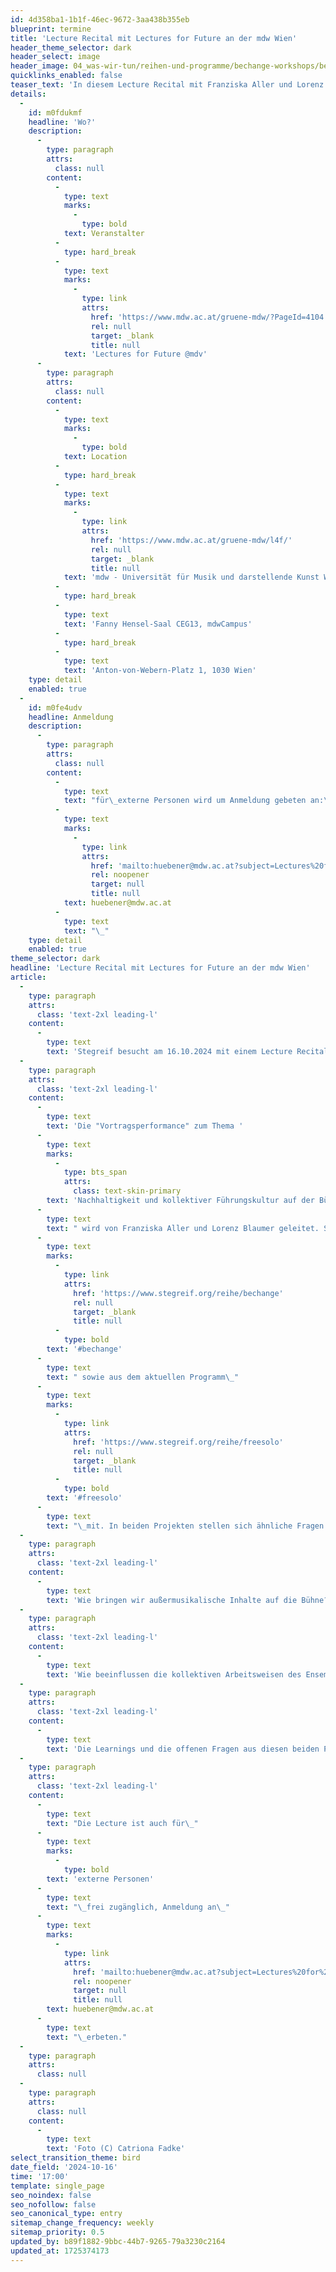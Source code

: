 ```yaml
---
id: 4d358ba1-1b1f-46ec-9672-3aa438b355eb
blueprint: termine
title: 'Lecture Recital mit Lectures for Future an der mdw Wien'
header_theme_selector: dark
header_select: image
header_image: 04_was-wir-tun/reihen-und-programme/bechange-workshops/bechange-workshop-(c)-catriona-fadke--045.jpg
quicklinks_enabled: false
teaser_text: 'In diesem Lecture Recital mit Franziska Aller und Lorenz Blaumer betrachten wir mit Studierenden der mdw Wien Ansätze für die gesellschaftliche Wirksamkeit von Konzertprogrammen des Stegreif Orchesters.'
details:
  -
    id: m0fdukmf
    headline: 'Wo?'
    description:
      -
        type: paragraph
        attrs:
          class: null
        content:
          -
            type: text
            marks:
              -
                type: bold
            text: Veranstalter
          -
            type: hard_break
          -
            type: text
            marks:
              -
                type: link
                attrs:
                  href: 'https://www.mdw.ac.at/gruene-mdw/?PageId=4104'
                  rel: null
                  target: _blank
                  title: null
            text: 'Lectures for Future @mdv'
      -
        type: paragraph
        attrs:
          class: null
        content:
          -
            type: text
            marks:
              -
                type: bold
            text: Location
          -
            type: hard_break
          -
            type: text
            marks:
              -
                type: link
                attrs:
                  href: 'https://www.mdw.ac.at/gruene-mdw/l4f/'
                  rel: null
                  target: _blank
                  title: null
            text: 'mdw - Universität für Musik und darstellende Kunst Wien'
          -
            type: hard_break
          -
            type: text
            text: 'Fanny Hensel-Saal CEG13, mdwCampus'
          -
            type: hard_break
          -
            type: text
            text: 'Anton-von-Webern-Platz 1, 1030 Wien'
    type: detail
    enabled: true
  -
    id: m0fe4udv
    headline: Anmeldung
    description:
      -
        type: paragraph
        attrs:
          class: null
        content:
          -
            type: text
            text: "für\_externe Personen wird um Anmeldung gebeten an:\_"
          -
            type: text
            marks:
              -
                type: link
                attrs:
                  href: 'mailto:huebener@mdw.ac.at?subject=Lectures%20for%20Future%20%40%20mdw'
                  rel: noopener
                  target: null
                  title: null
            text: huebener@mdw.ac.at
          -
            type: text
            text: "\_"
    type: detail
    enabled: true
theme_selector: dark
headline: 'Lecture Recital mit Lectures for Future an der mdw Wien'
article:
  -
    type: paragraph
    attrs:
      class: 'text-2xl leading-l'
    content:
      -
        type: text
        text: 'Stegreif besucht am 16.10.2024 mit einem Lecture Recital die mdw - Universität für Musik und darstellende Kunst in Wien. '
  -
    type: paragraph
    attrs:
      class: 'text-2xl leading-l'
    content:
      -
        type: text
        text: 'Die "Vortragsperformance" zum Thema '
      -
        type: text
        marks:
          -
            type: bts_span
            attrs:
              class: text-skin-primary
        text: 'Nachhaltigkeit und kollektiver Führungskultur auf der Bühne'
      -
        type: text
        text: " wird von Franziska Aller und Lorenz Blaumer geleitet. Stegreif bringt an diesem Tag viele Erfahrungen aus dem Projekt \_"
      -
        type: text
        marks:
          -
            type: link
            attrs:
              href: 'https://www.stegreif.org/reihe/bechange'
              rel: null
              target: _blank
              title: null
          -
            type: bold
        text: '#bechange'
      -
        type: text
        text: " sowie aus dem aktuellen Programm\_"
      -
        type: text
        marks:
          -
            type: link
            attrs:
              href: 'https://www.stegreif.org/reihe/freesolo'
              rel: null
              target: _blank
              title: null
          -
            type: bold
        text: '#freesolo'
      -
        type: text
        text: "\_mit. In beiden Projekten stellen sich ähnliche Fragen:"
  -
    type: paragraph
    attrs:
      class: 'text-2xl leading-l'
    content:
      -
        type: text
        text: 'Wie bringen wir außermusikalische Inhalte auf die Bühne? Wie finden wir Bilder ohne platt oder anmaßend zu sein? Wie versuchen wir diese Inhalte auch strukturell im Kollektiv zu verinnerlichen?'
  -
    type: paragraph
    attrs:
      class: 'text-2xl leading-l'
    content:
      -
        type: text
        text: 'Wie beeinflussen die kollektiven Arbeitsweisen des Ensembles die künstlerischen Ergebnisse? Wo ist der sweet spot in der Balance zwischen Struktur und Freiheit? Wie gelingt nachhaltiges kollektives Arbeiten in einem großen Ensemble?'
  -
    type: paragraph
    attrs:
      class: 'text-2xl leading-l'
    content:
      -
        type: text
        text: 'Die Learnings und die offenen Fragen aus diesen beiden Projekten werden in diesem Lecture Recital beforscht und künstlerisch hinterfragt.'
  -
    type: paragraph
    attrs:
      class: 'text-2xl leading-l'
    content:
      -
        type: text
        text: "Die Lecture ist auch für\_"
      -
        type: text
        marks:
          -
            type: bold
        text: 'externe Personen'
      -
        type: text
        text: "\_frei zugänglich, Anmeldung an\_"
      -
        type: text
        marks:
          -
            type: link
            attrs:
              href: 'mailto:huebener@mdw.ac.at?subject=Lectures%20for%20Future%20%40%20mdw'
              rel: noopener
              target: null
              title: null
        text: huebener@mdw.ac.at
      -
        type: text
        text: "\_erbeten."
  -
    type: paragraph
    attrs:
      class: null
  -
    type: paragraph
    attrs:
      class: null
    content:
      -
        type: text
        text: 'Foto (C) Catriona Fadke'
select_transition_theme: bird
date_field: '2024-10-16'
time: '17:00'
template: single_page
seo_noindex: false
seo_nofollow: false
seo_canonical_type: entry
sitemap_change_frequency: weekly
sitemap_priority: 0.5
updated_by: b89f1882-9bbc-44b7-9265-79a3230c2164
updated_at: 1725374173
---
```

